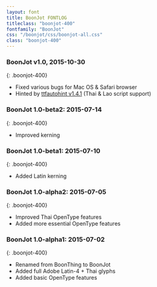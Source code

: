 ```yaml
---
layout: font
title: BoonJot FONTLOG
titleclass: "boonjot-400"
fontfamily: "BoonJot"
css: "/boonjot/css/boonjot-all.css"
class: "boonjot-400"
---
```


### BoonJot v1.0, 2015-10-30
{: .boonjot-400}

- Fixed various bugs for Mac OS & Safari browser
- Hinted by [ttfautohint v1.4.1](http://www.freetype.org/ttfautohint/) (Thai & Lao script support)

### BoonJot 1.0-beta2: 2015-07-14
{: .boonjot-400}

- Improved kerning

### BoonJot 1.0-beta1: 2015-07-10
{: .boonjot-400}

- Added Latin kerning

### BoonJot 1.0-alpha2: 2015-07-05
{: .boonjot-400}

- Improved Thai OpenType features
- Added more essential OpenType features

### BoonJot 1.0-alpha1: 2015-07-02
{: .boonjot-400}

- Renamed from BoonThing to BoonJot
- Added full Adobe Latin-4 + Thai glyphs
- Added basic OpenType features

